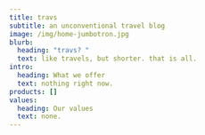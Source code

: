 ```yaml
---
title: travs
subtitle: an unconventional travel blog
image: /img/home-jumbotron.jpg
blurb:
  heading: "travs? "
  text: like travels, but shorter. that is all.
intro:
  heading: What we offer
  text: nothing right now.
products: []
values:
  heading: Our values
  text: none.
---
```

